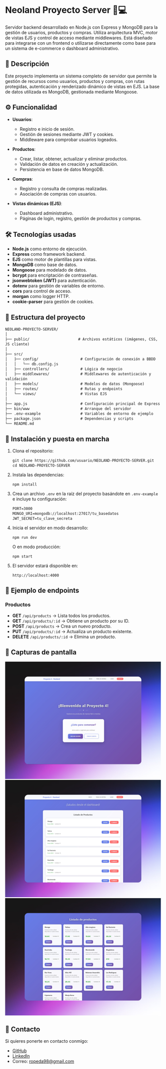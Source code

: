 # Neoland Proyecto Server 🛒💻

Servidor backend desarrollado en Node.js con Express y MongoDB para la gestión de usuarios, productos y compras. Utiliza arquitectura MVC, motor de vistas EJS y control de acceso mediante middlewares. Está diseñado para integrarse con un frontend o utilizarse directamente como base para un sistema de e-commerce o dashboard administrativo.

## 🧠 Descripción

Este proyecto implementa un sistema completo de servidor que permite la gestión de recursos como usuarios, productos y compras, con rutas protegidas, autenticación y renderizado dinámico de vistas en EJS. La base de datos utilizada es MongoDB, gestionada mediante Mongoose.

## ⚙️ Funcionalidad

- **Usuarios**:
  - Registro e inicio de sesión.
  - Gestión de sesiones mediante JWT y cookies.
  - Middleware para comprobar usuarios logeados.

- **Productos**:
  - Crear, listar, obtener, actualizar y eliminar productos.
  - Validación de datos en creación y actualización.
  - Persistencia en base de datos MongoDB.

- **Compras**:
  - Registro y consulta de compras realizadas.
  - Asociación de compras con usuarios.

- **Vistas dinámicas (EJS)**:
  - Dashboard administrativo.
  - Páginas de login, registro, gestión de productos y compras.

## 🛠️ Tecnologías usadas

- **Node.js** como entorno de ejecución.
- **Express** como framework backend.
- **EJS** como motor de plantillas para vistas.
- **MongoDB** como base de datos.
- **Mongoose** para modelado de datos.
- **bcrypt** para encriptación de contraseñas.
- **jsonwebtoken (JWT)** para autenticación.
- **dotenv** para gestión de variables de entorno.
- **cors** para control de acceso.
- **morgan** como logger HTTP.
- **cookie-parser** para gestión de cookies.

## 📁 Estructura del proyecto

```
NEOLAND-PROYECTO-SERVER/
│
├── public/                      # Archivos estáticos (imágenes, CSS, JS cliente)
│
├── src/
│   ├── config/                   # Configuración de conexión a BBDD
│   │   └── db.config.js
│   ├── controllers/              # Lógica de negocio
│   ├── middlewares/              # Middlewares de autenticación y validación
│   ├── models/                   # Modelos de datos (Mongoose)
│   ├── routes/                   # Rutas y endpoints
│   └── views/                    # Vistas EJS
│
├── app.js                        # Configuración principal de Express
├── bin/www                       # Arranque del servidor
├── .env-example                  # Variables de entorno de ejemplo
├── package.json                  # Dependencias y scripts
└── README.md
```

## 🚀 Instalación y puesta en marcha

1. Clona el repositorio:
   ```
   git clone https://github.com/usuario/NEOLAND-PROYECTO-SERVER.git
   cd NEOLAND-PROYECTO-SERVER
   ```

2. Instala las dependencias:
   ```
   npm install
   ```

3. Crea un archivo `.env` en la raíz del proyecto basándote en `.env-example` e incluye tu configuración:
   ```
   PORT=3000
   MONGO_URI=mongodb://localhost:27017/tu_basedatos
   JWT_SECRET=tu_clave_secreta
   ```

4. Inicia el servidor en modo desarrollo:
   ```
   npm run dev
   ```
   O en modo producción:
   ```
   npm start
   ```

5. El servidor estará disponible en:
   ```
   http://localhost:4000
   ```

## 📝 Ejemplo de endpoints

### Productos
- **GET** `/api/products` → Lista todos los productos.
- **GET** `/api/products/:id` → Obtiene un producto por su ID.
- **POST** `/api/products` → Crea un nuevo producto.
- **PUT** `/api/products/:id` → Actualiza un producto existente.
- **DELETE** `/api/products/:id` → Elimina un producto.

## 📸 Capturas de pantalla

![Vista principal](./public/images/home_display.png)
![Panel de control de stock](./public/images/dashboard_display.png)
![Vista de web para el cliente](./public/images/client_display.png)

## 🤝 Contacto

Si quieres ponerte en contacto conmigo:

- [GitHub](https://github.com/davidrguez98)
- [LinkedIn](https://www.linkedin.com/in/david-rodr%C3%ADguez-p%C3%A9rez-softdev/)
- Correo: ropeda98@gmail.com
